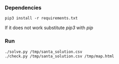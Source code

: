 ### Dependencies

```
pip3 install -r requirements.txt
```
If it does not work substitute *pip3* with *pip*

### Run

```
./solve.py /tmp/santa_solution.csv
./check.py /tmp/santa_solution.csv /tmp/map.html
```
